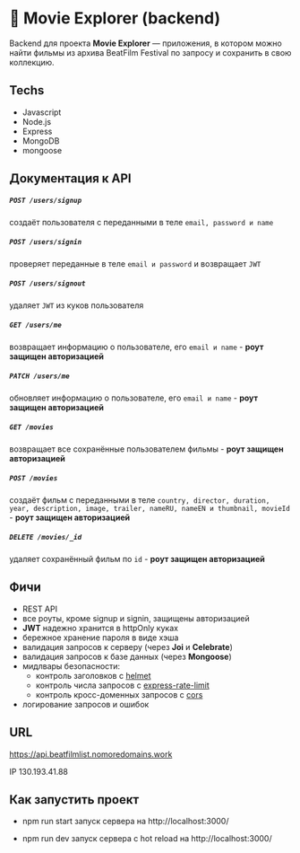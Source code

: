 # :popcorn: Movie Explorer (backend)

Backend для проекта **Movie Explorer** — приложения, в котором можно найти фильмы из архива BeatFilm Festival по запросу и сохранить в свою коллекцию.


## Techs

- Javascript
- Node.js
- Express
- MongoDB
- mongoose


## Документация к API

##### `POST /users/signup`
создаёт пользователя с переданными в теле `email, password и name`

##### `POST /users/signin` 
проверяет переданные в теле `email и password` и возвращает `JWT`

##### `POST /users/signout` 
удаляет `JWT` из куков пользователя 

##### `GET /users/me`
возвращает информацию о пользователе, его `email и name` - **роут защищен авторизацией**

##### `PATCH /users/me`
обновляет информацию о пользователе, его `email и name` - **роут защищен авторизацией**

##### `GET /movies`
возвращает все сохранённые пользователем фильмы - **роут защищен авторизацией**

##### `POST /movies`
создаёт фильм с переданными в теле `country, director, duration, year, description, image, trailer, nameRU, nameEN и thumbnail, movieId` - **роут защищен авторизацией**

##### `DELETE /movies/_id `
удаляет сохранённый фильм по `id` - **роут защищен авторизацией**


## Фичи
- REST API
- все роуты, кроме signup и signin, защищены авторизацией
- **JWT** надежно хранится в httpOnly куках
- бережное хранение пароля в виде хэша
- валидация запросов к серверу (через **Joi** и **Celebrate**)
- валидация запросов к базе данных (через **Mongoose**)
- мидлвары безопасности:
  - контроль заголовков с [helmet](https://www.npmjs.com/package/helmet)
  - контроль числа запросов с [express-rate-limit](https://www.npmjs.com/package/express-rate-limit)
  - контроль кросс-доменных запросов с [cors](https://www.npmjs.com/package/cors)
- логирование запросов и ошибок


## URL

https://api.beatfilmlist.nomoredomains.work

IP  130.193.41.88

## Как запустить проект

* npm run start
запуск сервера на http://localhost:3000/

* npm run dev
запуск сервера с hot reload на http://localhost:3000/
